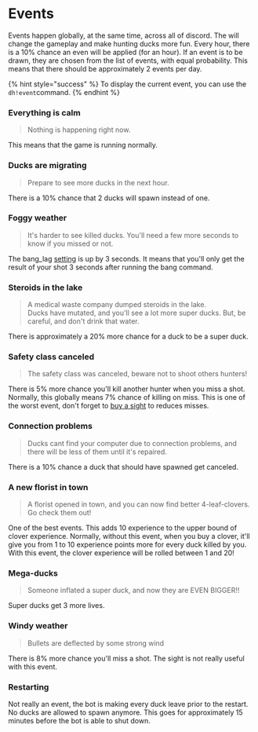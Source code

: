 # Events

Events happen globally, at the same time, across all of discord. The will change the gameplay and make hunting ducks more fun. Every hour, there is a 10% chance an even will be applied \(for an hour\). If an event is to be drawn, they are chosen from the list of events, with equal probability. This means that there should be approximately 2 events per day.

{% hint style="success" %}
To display the current event, you can use the `dh!event`command.
{% endhint %}

### Everything is calm

> Nothing is happening right now.

This means that the game is running normally.

### Ducks are migrating

> Prepare to see more ducks in the next hour.

There is a 10% chance that 2 ducks will spawn instead of one.

### Foggy weather

> It's harder to see killed ducks. You'll need a few more seconds to know if you missed or not.

The bang\_lag [setting](../bot-administration/edit-settings-settings-list.md) is up by 3 seconds. It means that you'll only get the result of your shot 3 seconds after running the bang command.

### Steroids in the lake

> A medical waste company dumped steroids in the lake.   
> Ducks have mutated, and you'll see a lot more super ducks. But, be careful, and don't drink that water.

There is approximately a 20% more chance for a duck to be a super duck.

### Safety class canceled

> The safety class was canceled, beware not to shoot others hunters!

There is 5% more chance you'll kill another hunter when you miss a shot. Normally, this globally means 7% chance of killing on miss. This is one of the worst event, don't forget to [buy a sight](store-items.md) to reduces misses.

### Connection problems

> Ducks cant find your computer due to connection problems, and there will be less of them until it's repaired.

There is a 10% chance a duck that should have spawned get canceled.

### A new florist in town

> A florist opened in town, and you can now find better 4-leaf-clovers. Go check them out!

One of the best events. This adds 10 experience to the upper bound of clover experience. Normally, without this event, when you buy a clover, it'll give you from 1 to 10 experience points more for every duck killed by you. With this event, the clover experience will be rolled between 1 and 20!

### Mega-ducks

> Someone inflated a super duck, and now they are EVEN BIGGER!!

Super ducks get 3 more lives.

### Windy weather

> Bullets are deflected by some strong wind

There is 8% more chance you'll miss a shot. The sight is not really useful with this event.

### Restarting

Not really an event, the bot is making every duck leave prior to the restart. No ducks are allowed to spawn anymore. This goes for approximately 15 minutes before the bot is able to shut down.

